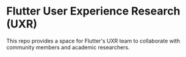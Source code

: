 # Flutter User Experience Research (UXR)

This repo provides a space for Flutter's UXR team to collaborate with community members and academic researchers. 